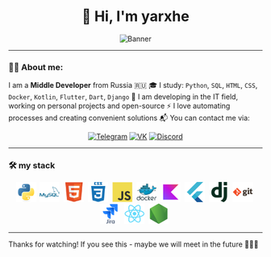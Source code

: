 <h1 align="center">👋 Hi, I'm yarxhe</h1>
<p align="center">

<p align="center">
  <img src="https://media.giphy.com/media/v1.Y2lkPWVjZjA1ZTQ3N21uZ3Y3Ymx1NjhlczJwZTBkNW9sZjI5cG9xd2diNWI3a24yODlmeSZlcD12MV9naWZzX3JlbGF0ZWQmY3Q9Zw/ZVik7pBtu9dNS/giphy.gif"  width="700" height="350" alt="Banner"/>
</p>

---

### 🧑‍💻  About me:

I am a **Middle Developer** from Russia 🇷🇺 
🎓 I study: `Python`, `SQL`, `HTML`, `CSS`, `Docker`, `Kotlin`, `Flutter`, `Dart`, `Django` 
🌱 I am developing in the IT field, working on personal projects and open-source 
⚡ I love automating processes and creating convenient solutions 
📬 You can contact me via:

<p align="center">
  <a href="https://t.me/devheadb"><img  src="https://img.shields.io/badge/Telegram-blue?style=for-the-badge&logo=telegram" alt="Telegram"></a>
  <a href="https://vk.com/babyvlaga"><img src="https://img.shields.io/badge/VK-purple?style=for-the-badge&logo=vk" alt="VK"></a>
  <a href="https://discord.com/users/962637786224164924"><img src="https://img.shields.io/badge/Discord-536DFE?style=for-the-badge&logo=discord&logoColor=white" alt="Discord"></a>
</p>

---

### 🛠 my stack

<p align="center">
  <img src="https://github.com/devicons/devicon/blob/master/icons/python/python-original.svg"  title="Python" alt="Python" width="40" height="40"/>&nbsp;
  <img src="https://github.com/devicons/devicon/blob/master/icons/mysql/mysql-plain-wordmark.svg"  title="MySQL" alt="MySQL" width="40" height="40"/>&nbsp;
  <img src="https://github.com/devicons/devicon/blob/master/icons/html5/html5-original.svg"  title="HTML5" alt="HTML5" width="40" height="40"/>&nbsp;
  <img src="https://github.com/devicons/devicon/blob/master/icons/css3/css3-plain-wordmark.svg"  title="CSS3" alt="CSS3" width="40" height="40"/>&nbsp;
  <img src="https://github.com/devicons/devicon/blob/master/icons/javascript/javascript-original.svg"  title="JavaScript" alt="JavaScript" width="40" height="40"/>&nbsp;
  <img src="https://github.com/devicons/devicon/blob/master/icons/docker/docker-original-wordmark.svg"  title="Docker" alt="Docker" width="40" height="40"/>&nbsp;
  <img src="https://github.com/devicons/devicon/blob/master/icons/kotlin/kotlin-original.svg"  title="Kotlin" alt="Kotlin" width="40" height="40"/>&nbsp;
  <img src="https://github.com/devicons/devicon/blob/master/icons/flutter/flutter-original.svg"  title="Flutter" alt="Flutter" width="40" height="40"/>&nbsp;
  <img src="https://github.com/devicons/devicon/blob/master/icons/django/django-plain.svg"  title="Django" alt="Django" width="40" height="40"/>&nbsp;
  <img src="https://github.com/devicons/devicon/blob/master/icons/git/git-original-wordmark.svg"  title="Git" alt="Git" width="40" height="40"/>&nbsp;
  <img src="https://github.com/devicons/devicon/blob/master/icons/jira/jira-original-wordmark.svg"  title="Jira" alt="Jira" width="40" height="40"/>&nbsp;
  <img src="https://github.com/devicons/devicon/blob/master/icons/react/react-original.svg"  title="React" alt="React" width="40" height="40"/>&nbsp;
  <img src="https://github.com/devicons/devicon/blob/master/icons/nodejs/nodejs-original.svg"  title="Node.js" alt="Node.js" width="40" height="40"/>&nbsp;
</p>

---

Thanks for watching! 
If you see this - maybe we will meet in the future 👨‍💻✨
